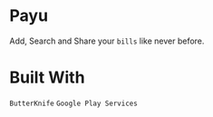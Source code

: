# Payu

Add, Search and Share your `bills` like never before.

# Built With

`ButterKnife` `Google Play Services`
